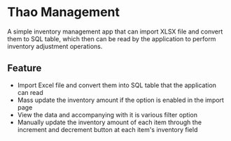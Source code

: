 # Thao Management
A simple inventory management app that can import XLSX file and convert them to SQL table, which then can be read by the application to perform inventory adjustment operations.
## Feature
* Import Excel file and convert them into SQL table that the application can read
* Mass update the inventory amount if the option is enabled in the import page
* View the data and accompanying with it is various filter option
* Manually update the inventory amount of each item through the increment and decrement button at each item's inventory field
